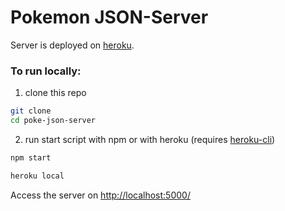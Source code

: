 # Pokemon JSON-Server

Server is deployed on <a href="https://poke-json-server.herokuapp.com">heroku</a>.

### To run locally:

1) clone this repo

```sh
git clone
cd poke-json-server
```

2) run start script with npm or with heroku (requires <a href="https://devcenter.heroku.com/articles/getting-started-with-nodejs">heroku-cli</a>)
	
```sh
npm start
```
  	
```sh
heroku local
```
    
Access the server on <a href="http://localhost:5000/">http://localhost:5000/</a>
